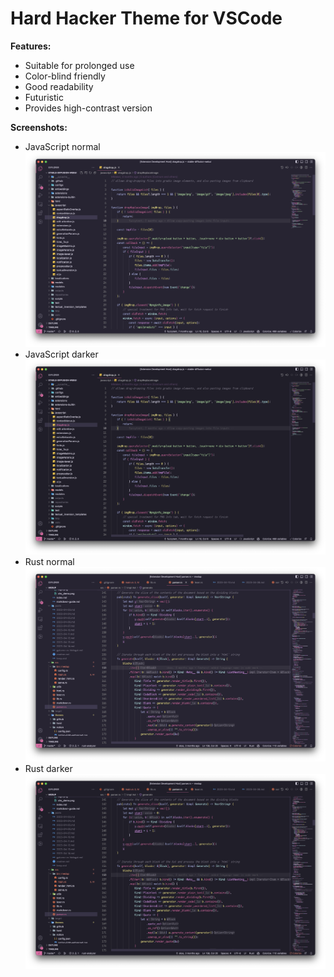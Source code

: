 # Hard Hacker Theme for VSCode

**Features:**
* Suitable for prolonged use
* Color-blind friendly
* Good readability
* Futuristic
* Provides high-contrast version

**Screenshots:**
* JavaScript normal
![JavaScript normal](screenshots/js-normal.png)
* JavaScript darker
![JavaScript normal](screenshots/js-darker.png)
* Rust normal
![Javascript normal](screenshots/rust-normal.png)
* Rust darker
![Javascript normal](screenshots/rust-darker.png)
